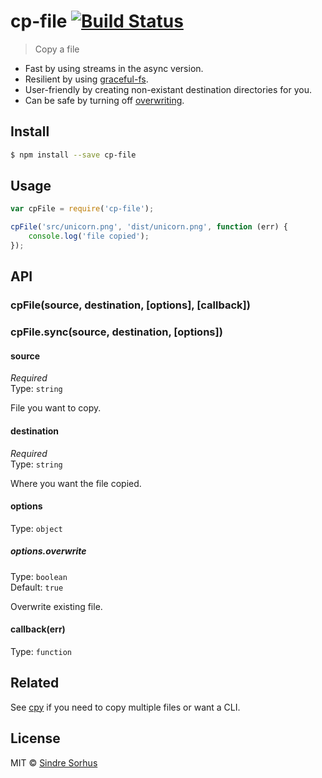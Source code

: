 # cp-file [![Build Status](https://travis-ci.org/sindresorhus/cp-file.svg?branch=master)](https://travis-ci.org/sindresorhus/cp-file)

> Copy a file

- Fast by using streams in the async version.  
- Resilient by using [graceful-fs](https://github.com/isaacs/node-graceful-fs).  
- User-friendly by creating non-existant destination directories for you.  
- Can be safe by turning off [overwriting](#optionsoverwrite).


## Install

```sh
$ npm install --save cp-file
```


## Usage

```js
var cpFile = require('cp-file');

cpFile('src/unicorn.png', 'dist/unicorn.png', function (err) {
	console.log('file copied');
});
```


## API

### cpFile(source, destination, [options], [callback])
### cpFile.sync(source, destination, [options])

#### source

*Required*  
Type: `string`

File you want to copy.

#### destination

*Required*  
Type: `string`

Where you want the file copied.

#### options

Type: `object`

##### options.overwrite

Type: `boolean`  
Default: `true`

Overwrite existing file.

#### callback(err)

Type: `function`


## Related

See [cpy](https://github.com/sindresorhus/cpy) if you need to copy multiple files or want a CLI.


## License

MIT © [Sindre Sorhus](http://sindresorhus.com)
